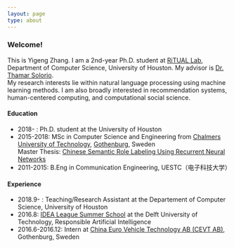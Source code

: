 ```yaml
---
layout: page
type: about
---
```

### Welcome!
This is Yigeng Zhang. I am a 2nd-year Ph.D. student at [RiTUAL Lab], Department of Computer Science, University of Houston. My advisor is [Dr. Thamar Solorio].  
My research interests lie within natural language processing using machine learning methods. I am also broadly interested in recommendation systems, human-centered computing, and computational social science.

#### Education
- 2018- : Ph.D. student at the University of Houston
- 2015-2018: MSc in Computer Science and Engineering from [Chalmers University of Technology], [Gothenburg], Sweden  
  Master Thesis: [Chinese Semantic Role Labeling Using Recurrent Neural Networks]
- 2011-2015: B.Eng in Communication Engineering, UESTC（电子科技大学）

[RiTUAL Lab]:  http://ritual.uh.edu/
[Dr. Thamar Solorio]: http://solorio.uh.edu/
[Gothenburg]:https://en.wikipedia.org/wiki/Gothenburg
[Chalmers University of Technology]: http://www.chalmers.se/en/Pages/default.aspx
[Chinese Semantic Role Labeling Using Recurrent Neural Networks]: https://hdl.handle.net/20.500.12380/254899

#### Experience
- 2018.9- : Teaching/Research Assistant at the Departement of Computer Science, University of Houston
- 2016.8: [IDEA League Summer School] at the Delft University of Technology, Responsible Artificial Intelligence
- 2016.6-2016.12: Intern at [China Euro Vehicle Technology AB (CEVT AB)], Gothenburg, Sweden  

[IDEA League Summer School]: http://idealeague.org/summer-schools/
[China Euro Vehicle Technology AB (CEVT AB)]: https://www.cevt.se/
